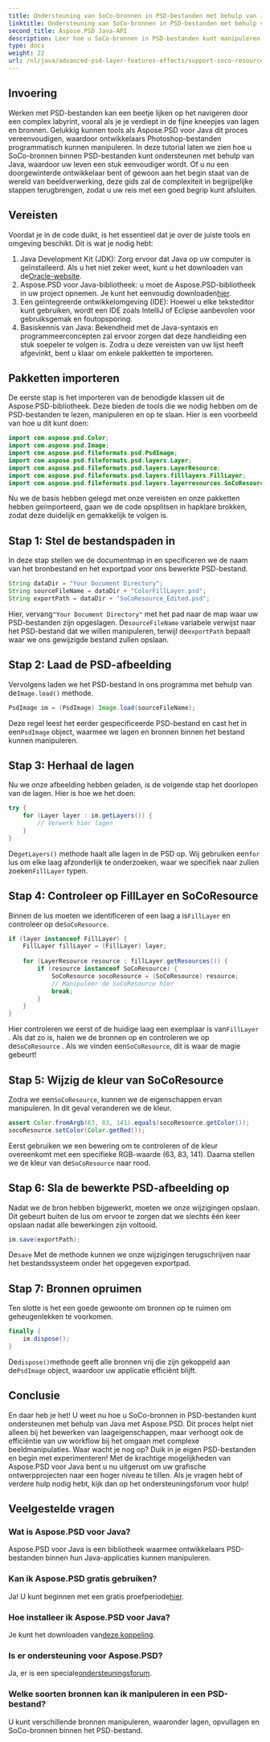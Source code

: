 ```yaml
---
title: Ondersteuning van SoCo-bronnen in PSD-bestanden met behulp van Java
linktitle: Ondersteuning van SoCo-bronnen in PSD-bestanden met behulp van Java
second_title: Aspose.PSD Java-API
description: Leer hoe u SoCo-bronnen in PSD-bestanden kunt manipuleren met Aspose.PSD voor Java met deze stapsgewijze zelfstudie.
type: docs
weight: 22
url: /nl/java/advanced-psd-layer-features-effects/support-soco-resource-psd-files/
---
```

## Invoering
Werken met PSD-bestanden kan een beetje lijken op het navigeren door een complex labyrint, vooral als je je verdiept in de fijne kneepjes van lagen en bronnen. Gelukkig kunnen tools als Aspose.PSD voor Java dit proces vereenvoudigen, waardoor ontwikkelaars Photoshop-bestanden programmatisch kunnen manipuleren. In deze tutorial laten we zien hoe u SoCo-bronnen binnen PSD-bestanden kunt ondersteunen met behulp van Java, waardoor uw leven een stuk eenvoudiger wordt. 
Of u nu een doorgewinterde ontwikkelaar bent of gewoon aan het begin staat van de wereld van beeldverwerking, deze gids zal de complexiteit in begrijpelijke stappen terugbrengen, zodat u uw reis met een goed begrip kunt afsluiten.
## Vereisten
Voordat je in de code duikt, is het essentieel dat je over de juiste tools en omgeving beschikt. Dit is wat je nodig hebt:
1.  Java Development Kit (JDK): Zorg ervoor dat Java op uw computer is geïnstalleerd. Als u het niet zeker weet, kunt u het downloaden van de[Oracle-website](https://www.oracle.com/java/technologies/javase-jdk11-downloads.html).
2. Aspose.PSD voor Java-bibliotheek: u moet de Aspose.PSD-bibliotheek in uw project opnemen. Je kunt het eenvoudig downloaden[hier](https://releases.aspose.com/psd/java/).
3. Een geïntegreerde ontwikkelomgeving (IDE): Hoewel u elke teksteditor kunt gebruiken, wordt een IDE zoals IntelliJ of Eclipse aanbevolen voor gebruiksgemak en foutopsporing.
4. Basiskennis van Java: Bekendheid met de Java-syntaxis en programmeerconcepten zal ervoor zorgen dat deze handleiding een stuk soepeler te volgen is.
Zodra u deze vereisten van uw lijst heeft afgevinkt, bent u klaar om enkele pakketten te importeren.
## Pakketten importeren
De eerste stap is het importeren van de benodigde klassen uit de Aspose.PSD-bibliotheek. Deze bieden de tools die we nodig hebben om de PSD-bestanden te lezen, manipuleren en op te slaan. Hier is een voorbeeld van hoe u dit kunt doen:
```java
import com.aspose.psd.Color;
import com.aspose.psd.Image;
import com.aspose.psd.fileformats.psd.PsdImage;
import com.aspose.psd.fileformats.psd.layers.Layer;
import com.aspose.psd.fileformats.psd.layers.LayerResource;
import com.aspose.psd.fileformats.psd.layers.filllayers.FillLayer;
import com.aspose.psd.fileformats.psd.layers.layerresources.SoCoResource;
```
Nu we de basis hebben gelegd met onze vereisten en onze pakketten hebben geïmporteerd, gaan we de code opsplitsen in hapklare brokken, zodat deze duidelijk en gemakkelijk te volgen is.
## Stap 1: Stel de bestandspaden in
In deze stap stellen we de documentmap in en specificeren we de naam van het bronbestand en het exportpad voor ons bewerkte PSD-bestand.
```java
String dataDir = "Your Document Directory";
String sourceFileName = dataDir + "ColorFillLayer.psd";
String exportPath = dataDir + "SoCoResource_Edited.psd";
```
 
 Hier, vervang`"Your Document Directory"` met het pad naar de map waar uw PSD-bestanden zijn opgeslagen. De`sourceFileName` variabele verwijst naar het PSD-bestand dat we willen manipuleren, terwijl de`exportPath` bepaalt waar we ons gewijzigde bestand zullen opslaan.
## Stap 2: Laad de PSD-afbeelding
 Vervolgens laden we het PSD-bestand in ons programma met behulp van de`Image.load()` methode.
```java
PsdImage im = (PsdImage) Image.load(sourceFileName);
```
 
 Deze regel leest het eerder gespecificeerde PSD-bestand en cast het in een`PsdImage` object, waarmee we lagen en bronnen binnen het bestand kunnen manipuleren.
## Stap 3: Herhaal de lagen
Nu we onze afbeelding hebben geladen, is de volgende stap het doorlopen van de lagen. Hier is hoe we het doen:
```java
try {
    for (Layer layer : im.getLayers()) {
        // Verwerk hier lagen
    }
}
```
 
 De`getLayers()` methode haalt alle lagen in de PSD op. Wij gebruiken een`for` lus om elke laag afzonderlijk te onderzoeken, waar we specifiek naar zullen zoeken`FillLayer` typen.
## Stap 4: Controleer op FillLayer en SoCoResource
Binnen de lus moeten we identificeren of een laag a is`FillLayer` en controleer op de`SoCoResource`.
```java
if (layer instanceof FillLayer) {
    FillLayer fillLayer = (FillLayer) layer;
    
    for (LayerResource resource : fillLayer.getResources()) {
        if (resource instanceof SoCoResource) {
            SoCoResource socoResource = (SoCoResource) resource;
            // Manipuleer de SoCoResource hier
            break;
        }
    }
}
```
 
 Hier controleren we eerst of de huidige laag een exemplaar is van`FillLayer` . Als dat zo is, halen we de bronnen op en controleren we op de`SoCoResource` . Als we vinden een`SoCoResource`, dit is waar de magie gebeurt!
## Stap 5: Wijzig de kleur van SoCoResource
 Zodra we een`SoCoResource`, kunnen we de eigenschappen ervan manipuleren. In dit geval veranderen we de kleur.
```java
assert Color.fromArgb(63, 83, 141).equals(socoResource.getColor());
socoResource.setColor(Color.getRed());
```
 
 Eerst gebruiken we een bewering om te controleren of de kleur overeenkomt met een specifieke RGB-waarde (63, 83, 141). Daarna stellen we de kleur van de`SoCoResource` naar rood.
## Stap 6: Sla de bewerkte PSD-afbeelding op
Nadat we de bron hebben bijgewerkt, moeten we onze wijzigingen opslaan. Dit gebeurt buiten de lus om ervoor te zorgen dat we slechts één keer opslaan nadat alle bewerkingen zijn voltooid.
```java
im.save(exportPath);
```
 
 De`save` Met de methode kunnen we onze wijzigingen terugschrijven naar het bestandssysteem onder het opgegeven exportpad.
## Stap 7: Bronnen opruimen
Ten slotte is het een goede gewoonte om bronnen op te ruimen om geheugenlekken te voorkomen.
```java
finally {
    im.dispose();
}
```
 
 De`dispose()`methode geeft alle bronnen vrij die zijn gekoppeld aan de`PsdImage` object, waardoor uw applicatie efficiënt blijft.
## Conclusie
En daar heb je het! U weet nu hoe u SoCo-bronnen in PSD-bestanden kunt ondersteunen met behulp van Java met Aspose.PSD. Dit proces helpt niet alleen bij het bewerken van laageigenschappen, maar verhoogt ook de efficiëntie van uw workflow bij het omgaan met complexe beeldmanipulaties. Waar wacht je nog op? Duik in je eigen PSD-bestanden en begin met experimenteren! 
Met de krachtige mogelijkheden van Aspose.PSD voor Java bent u nu uitgerust om uw grafische ontwerpprojecten naar een hoger niveau te tillen. Als je vragen hebt of verdere hulp nodig hebt, kijk dan op het ondersteuningsforum voor hulp!
## Veelgestelde vragen
### Wat is Aspose.PSD voor Java?
Aspose.PSD voor Java is een bibliotheek waarmee ontwikkelaars PSD-bestanden binnen hun Java-applicaties kunnen manipuleren.
### Kan ik Aspose.PSD gratis gebruiken?
 Ja! U kunt beginnen met een gratis proefperiode[hier](https://releases.aspose.com/).
### Hoe installeer ik Aspose.PSD voor Java?
 Je kunt het downloaden van[deze koppeling](https://releases.aspose.com/psd/java/).
### Is er ondersteuning voor Aspose.PSD?
 Ja, er is een speciale[ondersteuningsforum](https://forum.aspose.com/c/psd/34).
### Welke soorten bronnen kan ik manipuleren in een PSD-bestand?
U kunt verschillende bronnen manipuleren, waaronder lagen, opvullagen en SoCo-bronnen binnen het PSD-bestand.